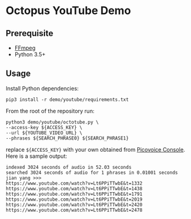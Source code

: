# Octopus YouTube Demo

## Prerequisite

- [FFmpeg](https://www.ffmpeg.org/)
- Python 3.5+

## Usage

Install Python dependencies:

```console
pip3 install -r demo/youtube/requirements.txt
```

From the root of the repository run:

```console
python3 demo/youtube/octotube.py \
--access-key ${ACCESS_KEY} \
--url ${YOUTUBE_VIDEO_URL} \
--phrases ${SEARCH_PHRASE0} ${SEARCH_PHRASE1}
```

replace `${ACCESS_KEY}` with your own obtained from [Picovoice Console](https://console.picovoice.ai/). Here
is a sample output:

```console
indexed 3024 seconds of audio in 52.03 seconds
searched 3024 seconds of audio for 1 phrases in 0.01001 seconds
jian yang >>>
https://www.youtube.com/watch?v=Lt6PPiTTwbE&t=1332
https://www.youtube.com/watch?v=Lt6PPiTTwbE&t=1438
https://www.youtube.com/watch?v=Lt6PPiTTwbE&t=1791
https://www.youtube.com/watch?v=Lt6PPiTTwbE&t=2019
https://www.youtube.com/watch?v=Lt6PPiTTwbE&t=2420
https://www.youtube.com/watch?v=Lt6PPiTTwbE&t=2478
```
